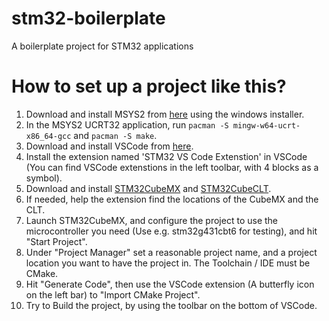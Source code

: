 # stm32-boilerplate
A boilerplate project for STM32 applications

# How to set up a project like this?

1. Download and install MSYS2 from [here](https://www.msys2.org/) using the windows installer.
2. In the MSYS2 UCRT32 application, run ```pacman -S mingw-w64-ucrt-x86_64-gcc``` and ```pacman -S make```.
3. Download and install VSCode from [here](https://code.visualstudio.com/).
4. Install the extension named 'STM32 VS Code Extenstion' in VSCode (You can find VSCode extenstions in the left toolbar, with 4 blocks as a symbol).
5. Download and install [STM32CubeMX](https://www.st.com/en/development-tools/stm32cubemx.html) and [STM32CubeCLT](https://www.st.com/en/development-tools/stm32cubeclt.html).
6. If needed, help the extension find the locations of the CubeMX and the CLT.
7. Launch STM32CubeMX, and configure the project to use the microcontroller you need (Use e.g. stm32g431cbt6 for testing), and hit "Start Project".
8. Under "Project Manager" set a reasonable project name, and a project location you want to have the project in. The Toolchain / IDE must be CMake.
9. Hit "Generate Code", then use the VSCode extension (A butterfly icon on the left bar) to "Import CMake Project".
10. Try to Build the project, by using the toolbar on the bottom of VSCode.